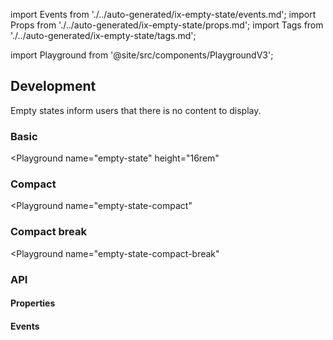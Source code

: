 import Events from './../auto-generated/ix-empty-state/events.md';
import Props from './../auto-generated/ix-empty-state/props.md';
import Tags from './../auto-generated/ix-empty-state/tags.md';

import Playground from '@site/src/components/PlaygroundV3';

## Development

<Tags />
<!-- introduction start -->
Empty states inform users that there is no content to display. 
<!-- introduction end -->

### Basic

<Playground
name="empty-state"
height="16rem"
>
</Playground>

### Compact

<Playground
name="empty-state-compact"
>
</Playground>

### Compact break

<Playground
name="empty-state-compact-break"
>
</Playground>

### API

#### Properties

<Props />

#### Events

<Events />
